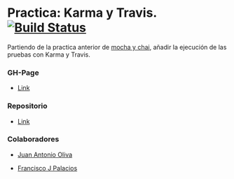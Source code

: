 Practica: Karma y Travis. [![Build Status](https://travis-ci.org/alu0100502923/karma-y-travis-juan-fran-2-0.svg?branch=master)](https://travis-ci.org/alu0100502923/karma-y-travis-juan-fran-2-0)
==

Partiendo de la practica anterior de [mocha y chai](https://github.com/ULL-ESIT-GRADOII-PL/eliminacion-del-switch-juan-fran-2-0/), añadir  la ejecución de las pruebas con Karma y Travis.

### GH-Page
* [Link](https://ULL-ESIT-GRADOII-PL.github.io/karma-y-travis-juan-fran-2-0)

### Repositorio
* [Link](https://github.com/ULL-ESIT-GRADOII-PL/karma-y-travis-juan-fran-2-0)

### Colaboradores
* [Juan Antonio Oliva](https://alu0100502923.github.io/)

* [Francisco J Palacios](https://franjpr.github.io)
